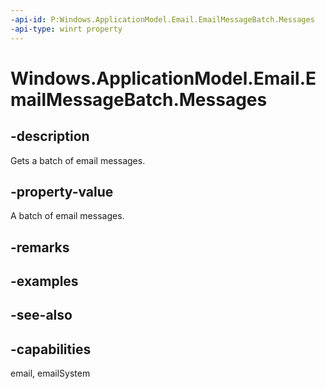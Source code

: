 ```yaml
---
-api-id: P:Windows.ApplicationModel.Email.EmailMessageBatch.Messages
-api-type: winrt property
---
```


<!-- Property syntax
public Windows.Foundation.Collections.IVectorView<Windows.ApplicationModel.Email.EmailMessage> Messages { get; }
-->

# Windows.ApplicationModel.Email.EmailMessageBatch.Messages

## -description
Gets a batch of email messages.

## -property-value
A batch of email messages.

## -remarks

## -examples

## -see-also

## -capabilities
email, emailSystem
